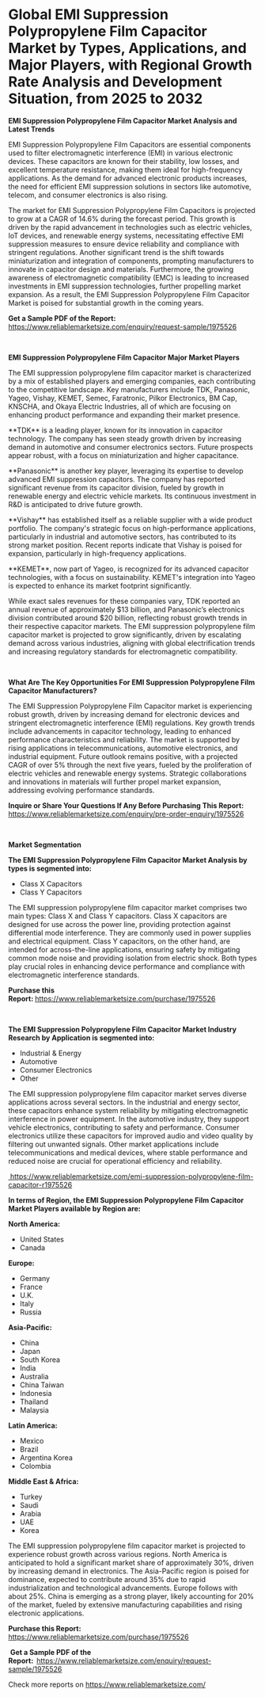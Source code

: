 <p><h1>Global EMI Suppression Polypropylene Film Capacitor Market by Types, Applications, and Major Players, with Regional Growth Rate Analysis and Development Situation, from 2025 to 2032</h1></p><p><strong>EMI Suppression Polypropylene Film Capacitor Market Analysis and Latest Trends</strong></p>
<p><p>EMI Suppression Polypropylene Film Capacitors are essential components used to filter electromagnetic interference (EMI) in various electronic devices. These capacitors are known for their stability, low losses, and excellent temperature resistance, making them ideal for high-frequency applications. As the demand for advanced electronic products increases, the need for efficient EMI suppression solutions in sectors like automotive, telecom, and consumer electronics is also rising.</p><p>The market for EMI Suppression Polypropylene Film Capacitors is projected to grow at a CAGR of 14.6% during the forecast period. This growth is driven by the rapid advancement in technologies such as electric vehicles, IoT devices, and renewable energy systems, necessitating effective EMI suppression measures to ensure device reliability and compliance with stringent regulations. Another significant trend is the shift towards miniaturization and integration of components, prompting manufacturers to innovate in capacitor design and materials. Furthermore, the growing awareness of electromagnetic compatibility (EMC) is leading to increased investments in EMI suppression technologies, further propelling market expansion. As a result, the EMI Suppression Polypropylene Film Capacitor Market is poised for substantial growth in the coming years.</p></p>
<p><strong>Get a Sample PDF of the Report:&nbsp;</strong> <a href="https://www.reliablemarketsize.com/enquiry/request-sample/1975526?utm_campaign=3016&utm_medium=2&utm_source=Github&utm_content=ia&utm_term=07042025&utm_id=emi-suppression-polypropylene-film-capacitor">https://www.reliablemarketsize.com/enquiry/request-sample/1975526</a></p>
<p>&nbsp;</p>
<p><strong>EMI Suppression Polypropylene Film Capacitor Major Market Players</strong></p>
<p><p>The EMI suppression polypropylene film capacitor market is characterized by a mix of established players and emerging companies, each contributing to the competitive landscape. Key manufacturers include TDK, Panasonic, Yageo, Vishay, KEMET, Semec, Faratronic, Pilkor Electronics, BM Cap, KNSCHA, and Okaya Electric Industries, all of which are focusing on enhancing product performance and expanding their market presence.</p><p>**TDK** is a leading player, known for its innovation in capacitor technology. The company has seen steady growth driven by increasing demand in automotive and consumer electronics sectors. Future prospects appear robust, with a focus on miniaturization and higher capacitance.</p><p>**Panasonic** is another key player, leveraging its expertise to develop advanced EMI suppression capacitors. The company has reported significant revenue from its capacitor division, fueled by growth in renewable energy and electric vehicle markets. Its continuous investment in R&D is anticipated to drive future growth.</p><p>**Vishay** has established itself as a reliable supplier with a wide product portfolio. The company's strategic focus on high-performance applications, particularly in industrial and automotive sectors, has contributed to its strong market position. Recent reports indicate that Vishay is poised for expansion, particularly in high-frequency applications.</p><p>**KEMET**, now part of Yageo, is recognized for its advanced capacitor technologies, with a focus on sustainability. KEMET's integration into Yageo is expected to enhance its market footprint significantly.</p><p>While exact sales revenues for these companies vary, TDK reported an annual revenue of approximately $13 billion, and Panasonic’s electronics division contributed around $20 billion, reflecting robust growth trends in their respective capacitor markets. The EMI suppression polypropylene film capacitor market is projected to grow significantly, driven by escalating demand across various industries, aligning with global electrification trends and increasing regulatory standards for electromagnetic compatibility.</p></p>
<p>&nbsp;</p>
<p><strong>What Are The Key Opportunities For EMI Suppression Polypropylene Film Capacitor Manufacturers?</strong></p>
<p><p>The EMI Suppression Polypropylene Film Capacitor market is experiencing robust growth, driven by increasing demand for electronic devices and stringent electromagnetic interference (EMI) regulations. Key growth trends include advancements in capacitor technology, leading to enhanced performance characteristics and reliability. The market is supported by rising applications in telecommunications, automotive electronics, and industrial equipment. Future outlook remains positive, with a projected CAGR of over 5% through the next five years, fueled by the proliferation of electric vehicles and renewable energy systems. Strategic collaborations and innovations in materials will further propel market expansion, addressing evolving performance standards.</p></p>
<p><strong>Inquire or Share Your Questions If Any Before Purchasing This Report:</strong> <a href="https://www.reliablemarketsize.com/enquiry/pre-order-enquiry/1975526?utm_campaign=3016&utm_medium=2&utm_source=Github&utm_content=ia&utm_term=07042025&utm_id=emi-suppression-polypropylene-film-capacitor">https://www.reliablemarketsize.com/enquiry/pre-order-enquiry/1975526</a></p>
<p>&nbsp;</p>
<p><strong>Market Segmentation</strong></p>
<p><strong>The EMI Suppression Polypropylene Film Capacitor Market Analysis by types is segmented into:</strong></p>
<p><ul><li>Class X Capacitors</li><li>Class Y Capacitors</li></ul></p>
<p><p>The EMI suppression polypropylene film capacitor market comprises two main types: Class X and Class Y capacitors. Class X capacitors are designed for use across the power line, providing protection against differential mode interference. They are commonly used in power supplies and electrical equipment. Class Y capacitors, on the other hand, are intended for across-the-line applications, ensuring safety by mitigating common mode noise and providing isolation from electric shock. Both types play crucial roles in enhancing device performance and compliance with electromagnetic interference standards.</p></p>
<p><strong>Purchase this Report:&nbsp;</strong><a href="https://www.reliablemarketsize.com/purchase/1975526?utm_campaign=3016&utm_medium=2&utm_source=Github&utm_content=ia&utm_term=07042025&utm_id=emi-suppression-polypropylene-film-capacitor">https://www.reliablemarketsize.com/purchase/1975526</a></p>
<p>&nbsp;</p>
<p><strong>The EMI Suppression Polypropylene Film Capacitor Market Industry Research by Application is segmented into:</strong></p>
<p><ul><li>Industrial & Energy</li><li>Automotive</li><li>Consumer Electronics</li><li>Other</li></ul></p>
<p><p>The EMI suppression polypropylene film capacitor market serves diverse applications across several sectors. In the industrial and energy sector, these capacitors enhance system reliability by mitigating electromagnetic interference in power equipment. In the automotive industry, they support vehicle electronics, contributing to safety and performance. Consumer electronics utilize these capacitors for improved audio and video quality by filtering out unwanted signals. Other market applications include telecommunications and medical devices, where stable performance and reduced noise are crucial for operational efficiency and reliability.</p></p>
<p><a href="https://www.reliablemarketsize.com/emi-suppression-polypropylene-film-capacitor-r1975526?utm_campaign=3016&utm_medium=2&utm_source=Github&utm_content=ia&utm_term=07042025&utm_id=emi-suppression-polypropylene-film-capacitor">&nbsp;https://www.reliablemarketsize.com/emi-suppression-polypropylene-film-capacitor-r1975526</a></p>
<p><strong>In terms of Region, the EMI Suppression Polypropylene Film Capacitor Market Players available by Region are:</strong></p>
<p>
    <p> <strong> North America: </strong>
        <ul>
            <li>United States</li>
            <li>Canada</li>
        </ul>
        </p> 
    <p> <strong> Europe: </strong>
        <ul>
            <li>Germany</li>
            <li>France</li>
            <li>U.K.</li>
            <li>Italy</li>
            <li>Russia</li>
        </ul>
        </p> 
    <p> <strong> Asia-Pacific: </strong>
        <ul>
            <li>China</li>
            <li>Japan</li>
            <li>South Korea</li>
            <li>India</li>
            <li>Australia</li>
            <li>China Taiwan</li>
            <li>Indonesia</li>
            <li>Thailand</li>
            <li>Malaysia</li>
        </ul>
        </p> 
    <p> <strong> Latin America: </strong>
        <ul>
            <li>Mexico</li>
            <li>Brazil</li>
            <li>Argentina Korea</li>
            <li>Colombia</li>
        </ul>
        </p> 
    <p> <strong> Middle East & Africa: </strong>
        <ul>
            <li>Turkey</li>
            <li>Saudi</li>
            <li>Arabia</li>
            <li>UAE</li>
            <li>Korea</li>
        </ul>
    </p>
    </p>
<p><p>The EMI suppression polypropylene film capacitor market is projected to experience robust growth across various regions. North America is anticipated to hold a significant market share of approximately 30%, driven by increasing demand in electronics. The Asia-Pacific region is poised for dominance, expected to contribute around 35% due to rapid industrialization and technological advancements. Europe follows with about 25%. China is emerging as a strong player, likely accounting for 20% of the market, fueled by extensive manufacturing capabilities and rising electronic applications.</p></p>
<p><strong>Purchase this Report: </strong><a href="https://www.reliablemarketsize.com/purchase/1975526?utm_campaign=3016&utm_medium=2&utm_source=Github&utm_content=ia&utm_term=07042025&utm_id=emi-suppression-polypropylene-film-capacitor">https://www.reliablemarketsize.com/purchase/1975526</a></p>
<p>&nbsp;<strong>Get a Sample PDF of the Report:&nbsp;&nbsp;</strong><a href="https://www.reliablemarketsize.com/enquiry/request-sample/1975526?utm_campaign=3016&utm_medium=2&utm_source=Github&utm_content=ia&utm_term=07042025&utm_id=emi-suppression-polypropylene-film-capacitor">https://www.reliablemarketsize.com/enquiry/request-sample/1975526</a></p>
<p><strong></strong></p>
<p>Check more reports on <a href="https://www.reliablemarketsize.com/?utm_campaign=3016&utm_medium=2&utm_source=Github&utm_content=ia&utm_term=07042025&utm_id=emi-suppression-polypropylene-film-capacitor">https://www.reliablemarketsize.com/</a></p>